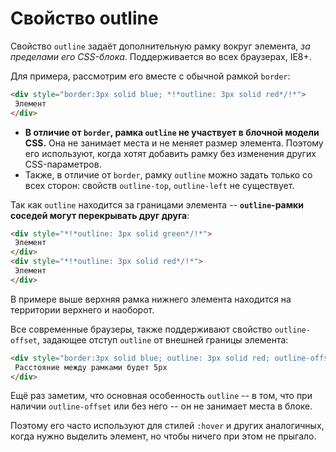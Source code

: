 # Свойство outline

Свойство `outline` задаёт дополнительную рамку вокруг элемента, *за пределами его CSS-блока*. Поддерживается во всех браузерах, IE8+.

Для примера, рассмотрим его вместе с обычной рамкой `border`:

```html autorun height=60
<div style="border:3px solid blue; *!*outline: 3px solid red*/!*">
 Элемент
</div>
```

- **В отличие от `border`, рамка `outline` не участвует в блочной модели CSS.** Она не занимает места и не меняет размер элемента. Поэтому его используют, когда хотят добавить рамку без изменения других CSS-параметров.
- Также, в отличие от `border`, рамку `outline` можно задать только со всех сторон: свойств `outline-top`, `outline-left` не существует.

Так как `outline` находится за границами элемента -- **`outline`-рамки соседей могут перекрывать друг друга**:

```html height=60 autorun
<div style="*!*outline: 3px solid green*/!*">
 Элемент
</div>
<div style="*!*outline: 3px solid red*/!*">
 Элемент
</div>
```

В примере выше верхняя рамка нижнего элемента находится на территории верхнего и наоборот.

Все современные браузеры, также поддерживают свойство `outline-offset`, задающее отступ `outline` от внешней границы элемента:

```html autorun height=60 no-beautify
<div style="border:3px solid blue; outline: 3px solid red; outline-offset:5px">
 Расстояние между рамками будет 5px
</div>
```

Ещё раз заметим, что основная особенность `outline` -- в том, что при наличии  `outline-offset` или без него -- он не занимает места в блоке.

Поэтому его часто используют для стилей `:hover` и других аналогичных, когда нужно выделить элемент, но чтобы ничего при этом не прыгало.
